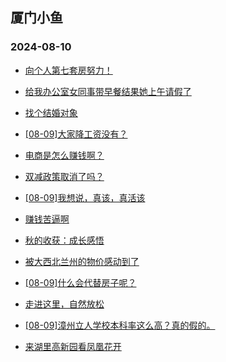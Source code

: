 ## 厦门小鱼 
### 2024-08-10

+ [向个人第七套房努力！](http://bbs.xmfish.com/read-htm-tid-18229451.html)

+ [给我办公室女同事带早餐结果她上午请假了](http://bbs.xmfish.com/read-htm-tid-18229509.html)

+ [找个结婚对象](http://bbs.xmfish.com/read-htm-tid-18229455.html)

+ [[08-09]大家降工资没有？](http://bbs.xmfish.com/read-htm-tid-18229646.html)

+ [电商是怎么赚钱啊？](http://bbs.xmfish.com/read-htm-tid-18229549.html)

+ [双减政策取消了吗？](http://bbs.xmfish.com/read-htm-tid-18229532.html)

+ [[08-09]我想说，真该，真活该](http://bbs.xmfish.com/read-htm-tid-18229595.html)

+ [赚钱苦逼啊](http://bbs.xmfish.com/read-htm-tid-18229464.html)

+ [秋的收获：成长感悟](http://bbs.xmfish.com/read-htm-tid-18229465.html)

+ [被大西北兰州的物价感动到了](http://bbs.xmfish.com/read-htm-tid-18229636.html)

+ [[08-09]什么会代替房子呢？](http://bbs.xmfish.com/read-htm-tid-18229642.html)

+ [走进这里，自然放松](http://bbs.xmfish.com/read-htm-tid-18229650.html)

+ [[08-09]漳州立人学校本科率这么高？真的假的。](http://bbs.xmfish.com/read-htm-tid-18229621.html)

+ [来湖里高新园看凤凰花开](http://bbs.xmfish.com/read-htm-tid-18229599.html)

